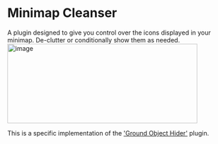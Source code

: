 # Minimap Cleanser
A plugin designed to give you control over the icons displayed in your minimap. De-clutter or conditionally show them as needed.
<img width="429" height="180" alt="image" src="https://github.com/user-attachments/assets/fb25e58d-d5ca-4995-9866-565526bdccc9" />

This is a specific implementation of the ['Ground Object Hider'](https://runelite.net/plugin-hub/show/object-hider) plugin.
